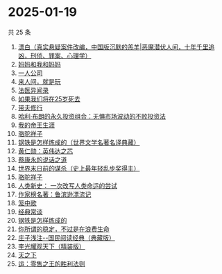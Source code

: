 # 2025-01-19

共 25 条

<!-- BEGIN WEREAD -->
<!-- 最后更新时间 2025-01-19 23:13:36 +0800 -->
1. [漂白（真实悬疑案件改编，中国版沉默的羔羊|恶魔潜伏人间，十年千里追凶，刑侦、罪案、心理学）](https://weread.qq.com/web/bookDetail/f0332010813ab7169g0155ca)
1. [妈妈和我和妈妈](https://weread.qq.com/web/bookDetail/0ce32c80813ab9974g011e23)
1. [一人公司](https://weread.qq.com/web/bookDetail/ea432780813ab9717g010b08)
1. [来人间，就是玩](https://weread.qq.com/web/bookDetail/a35324f0813ab9994g0118a1)
1. [法医异闻录](https://weread.qq.com/web/bookDetail/95632100813ab9974g01011d)
1. [如果我们将在25岁死去](https://weread.qq.com/web/bookDetail/ca732b70813ab99c5g019402)
1. [带夫修行](https://weread.qq.com/web/bookDetail/8af323d0813ab8a7dg019b10)
1. [哈利·布朗的永久投资组合：无惧市场波动的不败投资法](https://weread.qq.com/web/bookDetail/b7a329505de4ddb7a03fb21)
1. [我的帝王生涯](https://weread.qq.com/web/bookDetail/06232720527f59062659d13)
1. [骆驼祥子](https://weread.qq.com/web/bookDetail/fd1328207268785dfd1479d)
1. [钢铁是怎样炼成的（世界文学名著名译典藏）](https://weread.qq.com/web/bookDetail/5f432de07183b70e5f4e453)
1. [黄仁勋：英伟达之芯](https://weread.qq.com/web/bookDetail/47a32050813ab98e3g013257)
1. [蔡康永的说话之道](https://weread.qq.com/web/bookDetail/568324d0813ab9955g01694d)
1. [世界末日前的谋杀（史上最年轻乱步奖得主）](https://weread.qq.com/web/bookDetail/ea1321e0813ab9883g0121b1)
1. [骆驼祥子](https://weread.qq.com/web/bookDetail/fba32490715d9707fba21d1)
1. [人类新史： 一次改写人类命运的尝试](https://weread.qq.com/web/bookDetail/87e32110813ab9992g01960d)
1. [作家榜名著：鲁滨逊漂流记](https://weread.qq.com/web/bookDetail/96e32fb071800cda96e4677)
1. [笼中歌](https://weread.qq.com/web/bookDetail/b5d32f90813ab9902g0126c9)
1. [经典常谈](https://weread.qq.com/web/bookDetail/5db320b0813ab7153g019aa7)
1. [钢铁是怎样炼成的](https://weread.qq.com/web/bookDetail/38b32e80716395a838bebd7)
1. [你所谓的稳定，不过是在浪费生命](https://weread.qq.com/web/bookDetail/30132f00729aa62c30108db)
1. [庄子浅注--国民阅读经典（典藏版）](https://weread.qq.com/web/bookDetail/e5e32be0813ab9742g0138bd)
1. [李光耀观天下（精装版）](https://weread.qq.com/web/bookDetail/63c32e90813ab844ag014d47)
1. [天之下](https://weread.qq.com/web/bookDetail/4de326a0721770aa4de95f4)
1. [运：零售之王的胜利法则](https://weread.qq.com/web/bookDetail/1a832f30813ab9941g012c03)
<!-- END WEREAD -->